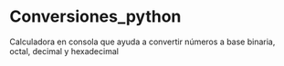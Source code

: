 # Conversiones_python
Calculadora en consola que ayuda a convertir números a base binaria, octal, decimal y hexadecimal

